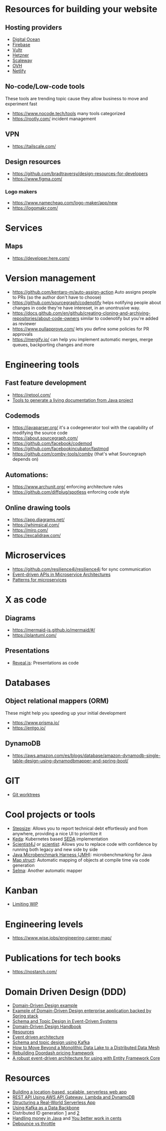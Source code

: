 # Resources for building your website 
## Hosting providers
* [Digital Ocean](https://www.digitalocean.com)
* [Firebase](https://firebase.google.com)
* [Vultr](https://www.vultr.com)
* [Hetzner](https://www.hetzner.com)
* [Scaleway](https://www.scaleway.com)
* [OVH](https://www.ovh.es)
* [Netlify](https://www.netlify.com)

## No-code/Low-code tools
These tools are trending topic cause they allow business to move and experiment fast
* https://www.nocode.tech/tools many tools categorized
* https://rootly.com/ incident management

## VPN
* https://tailscale.com/

## Design resources
* https://github.com/bradtraversy/design-resources-for-developers
* https://www.figma.com/
### Logo makers
* https://www.namecheap.com/logo-maker/app/new
* https://logomakr.com/

# Services
## Maps
* https://developer.here.com/


# Version management
* https://github.com/kentaro-m/auto-assign-action Auto assigns people to PRs (so the author don't have to choose)
* https://github.com/sourcegraph/codenotify helps notifying people about changes in code they're have intereset, in an unontrusive way.
* https://docs.github.com/en/github/creating-cloning-and-archiving-repositories/about-code-owners similar to codenotify but you're added as reviewer
* https://www.pullapprove.com/ lets you define some policies for PR approvals
* https://mergify.io/ can help you implement automatic merges, merge queues, backporting changes and more

# Engineering tools

## Fast feature development
* https://retool.com/
* [Tools to generate a living documentation from Java project](https://github.com/jboz/living-documentation)

## Codemods
* https://javaparser.org/ it's a codegenerator tool with the capability of modifying the source code
* https://about.sourcegraph.com/
* https://github.com/facebook/codemod
* https://github.com/facebookincubator/fastmod
* https://github.com/comby-tools/comby (that's what Sourcegraph depends on)

## Automations:
* https://www.archunit.org/ enforcing architecture rules
* https://github.com/diffplug/spotless enforcing code style

## Online drawing tools
* https://app.diagrams.net/
* https://whimsical.com/
* https://miro.com/
* https://excalidraw.com/

# Microservices
* https://github.com/resilience4j/resilience4j for sync communication
* [Event-driven APIs in Microservice Architectures](https://github.com/wso2/reference-architecture/blob/master/event-driven-api-architecture.md)
* [Patterns for microservices](https://microservices.io/patterns/index.html)

# X as code
## Diagrams
* https://mermaid-js.github.io/mermaid/#/
* https://plantuml.com/ 
## Presentations
* [Reveal.js](https://revealjs.com/): Presentations as code

# Databases
## Object relational mappers (ORM)
These might help you speeding up your initial development
* https://www.prisma.io/
* https://entgo.io/

## DynamoDB
* https://aws.amazon.com/es/blogs/database/amazon-dynamodb-single-table-design-using-dynamodbmapper-and-spring-boot/

# GIT
* [Git worktrees](https://levelup.gitconnected.com/git-worktrees-the-best-git-feature-youve-never-heard-of-9cd21df67baf)

# Cool projects or tools
* [Stepsize](https://www.stepsize.com/): Allows you to report technical debt effortlessly and from anywhere, providing a nice UI to prioritize it
* [Keda](https://keda.sh/): Kubernetes based [SEDA](https://github.com/mdwelsh/mdwelsh.github.io/raw/master/papers/seda-sosp01.pdf) implementation 
* [Scientist4J](https://github.com/rawls238/Scientist4J) or [scientist](https://github.com/spoptchev/scientist): Allows you to replace code with confidence by running both legacy and new side by side
* [Java Microbenchmark Harness (JMH)](https://github.com/openjdk/jmh): microbenchmarking for Java
* [Map struct](https://mapstruct.org/): Automatic mapping of objects at compile time via code generation
* [Selma](http://www.selma-java.org/): Another automatic mapper


# Kanban
* [Limiting WIP](https://truemped.github.io/posts/mgmt/limiting-wip/)

# Engineering levels
* https://www.wise.jobs/engineering-career-map/

# Publications for tech books
* https://nostarch.com/

# Domain Driven Design (DDD)
* [Domain-Driven Design example](https://github.com/ddd-by-examples/library)
* [Example of Domain-Driven Design enterprise application backed by Spring stack](https://github.com/ddd-by-examples/factory)
* [Schema and Topic Design in Event-Driven Systems](https://medium.com/flippengineering/schema-and-topic-design-in-event-driven-systems-featuring-kafka-a555ddfdb8d8)
* [Domain-Driven Design Handbook](https://medium.com/carvago-development/domain-driven-design-handbook-4d34b069bec4)
* [Resources](https://github.com/paucls/my-ddd-journey)
* [Event driven architecture](https://dev.to/shehanravindu/event-driven-architecture-4p7f)
* [Schema and topic design using Kafka](https://medium.com/flippengineering/schema-and-topic-design-in-event-driven-systems-featuring-kafka-a555ddfdb8d8)
* [How to Move Beyond a Monolithic Data Lake to a Distributed Data Mesh](https://martinfowler.com/articles/data-monolith-to-mesh.html)
* [Rebuilding Doordash pricing framework](https://doordash.engineering/2021/03/23/rebuilding-our-pricing-framework/)
* [A robust event-driven architecture for using with Entity Framework Core](https://www.thereformedprogrammer.net/a-robust-event-driven-architecture-for-using-with-entity-framework-core/)

# Resources
* [Building a location-based, scalable, serverless web app](https://aws.amazon.com/es/blogs/compute/building-a-location-based-scalable-serverless-web-app-part-1/)
* [REST API Using AWS API Gateway, Lambda and DynamoDB](https://medium.com/swlh/rest-api-using-aws-api-gateway-lambda-and-dynamodb-bc87fd695c5d)
* [Structuring a Real-World Serverless App](https://www.serverless.com/blog/structuring-a-real-world-serverless-app)
* [Using Kafka as a Data Backbone](https://medium.com/flippengineering/using-kafka-as-a-data-backbone-part-1-8316ab7db5e0)
* Distributed ID generation [1](https://www.fatalerrors.org/a/9-kinds-of-distributed-id-generation-methods-there-is-always-one-for-you.html) and [2](https://avikdas.com/2020/03/23/scalability-concepts-distributed-id-generation.html)
* [Handling money in Java](https://blog.eisele.net/2011/08/working-with-money-in-java.html) and [You better work in cents](https://blog.agentrisk.com/you-better-work-in-cents-not-dollars-2edb52cdf308)
* [Debounce vs throttle](https://redd.one/blog/debounce-vs-throttle)
